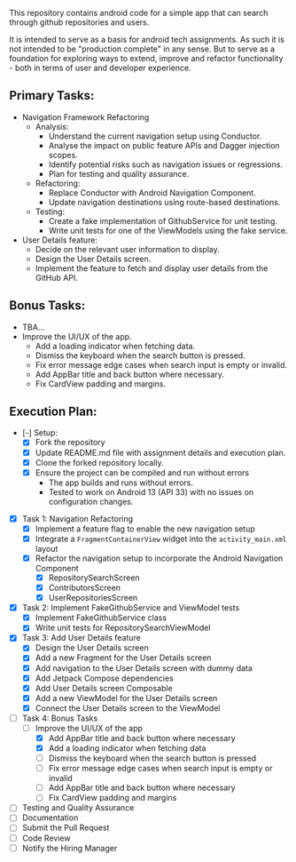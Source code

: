 This repository contains android code for a simple app that can search through github repositories and users.

It is intended to serve as a basis for android tech assignments. As such it is not intended to be "production complete" in any sense. 
But to serve as a foundation for exploring ways to extend, improve and refactor functionality - both in terms of user and developer experience.

## Primary Tasks:

- Navigation Framework Refactoring
  - Analysis:
    - Understand the current navigation setup using Conductor.
    - Analyse the impact on public feature APIs and Dagger injection scopes.
    - Identify potential risks such as navigation issues or regressions.
    - Plan for testing and quality assurance. 
  - Refactoring:
    - Replace Conductor with Android Navigation Component.
    - Update navigation destinations using route-based destinations.
  - Testing:
    - Create a fake implementation of GithubService for unit testing.
    - Write unit tests for one of the ViewModels using the fake service.
- User Details feature:
  - Decide on the relevant user information to display.
  - Design the User Details screen.
  - Implement the feature to fetch and display user details from the GitHub API.

## Bonus Tasks:
  - TBA...
  - Improve the UI/UX of the app.
    - Add a loading indicator when fetching data.
    - Dismiss the keyboard when the search button is pressed.
    - Fix error message edge cases when search input is empty or invalid.
    - Add AppBar title and back button where necessary.
    - Fix CardView padding and margins.
  
## Execution Plan:
- [-] Setup:
  - [x] Fork the repository
  - [X] Update README.md file with assignment details and execution plan.
  - [X] Clone the forked repository locally.
  - [X] Ensure the project can be compiled and run without errors
    - The app builds and runs without errors. 
    - Tested to work on Android 13 (API 33) with no issues on configuration changes.
- [X] Task 1: Navigation Refactoring
  - [X] Implement a feature flag to enable the new navigation setup
  - [X] Integrate a `FragmentContainerView` widget into the `activity_main.xml` layout
  - [X] Refactor the navigation setup to incorporate the Android Navigation Component
    - [X] RepositorySearchScreen
    - [X] ContributorsScreen
    - [X] UserRepositoriesScreen
- [X] Task 2: Implement FakeGithubService and ViewModel tests
  - [X] Implement FakeGithubService class
  - [X] Write unit tests for RepositorySearchViewModel
- [X] Task 3: Add User Details feature
  - [X] Design the User Details screen
  - [X] Add a new Fragment for the User Details screen
  - [X] Add navigation to the User Details screen with dummy data
  - [X] Add Jetpack Compose dependencies
  - [X] Add User Details screen Composable
  - [X] Add a new ViewModel for the User Details screen
  - [X] Connect the User Details screen to the ViewModel
- [ ] Task 4: Bonus Tasks
  - [ ] Improve the UI/UX of the app
    - [X] Add AppBar title and back button where necessary
    - [X] Add a loading indicator when fetching data
    - [ ] Dismiss the keyboard when the search button is pressed
    - [ ] Fix error message edge cases when search input is empty or invalid
    - [ ] Add AppBar title and back button where necessary
    - [ ] Fix CardView padding and margins
- [ ] Testing and Quality Assurance
- [ ] Documentation
- [ ] Submit the Pull Request
- [ ] Code Review
- [ ] Notify the Hiring Manager
